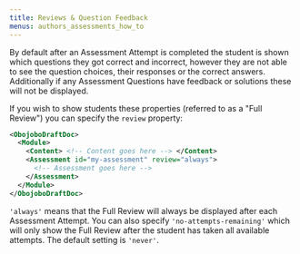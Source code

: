 ```yaml
---
title: Reviews & Question Feedback
menus: authors_assessments_how_to
---
```


By default after an Assessment Attempt is completed the student is shown which questions they got correct and incorrect, however they are not able to see the question choices, their responses or the correct answers. Additionally if any Assessment Questions have feedback or solutions these will not be displayed.

If you wish to show students these properties (referred to as a "Full Review") you can specify the `review` property:

```xml
<ObojoboDraftDoc>
  <Module>
    <Content> <!-- Content goes here --> </Content>
    <Assessment id="my-assessment" review="always">
      <!-- Assessment goes here -->
    </Assessment>
  </Module>
</ObojoboDraftDoc>
```

`'always'` means that the Full Review will always be displayed after each Assessment Attempt. You can also specify `'no-attempts-remaining'` which will only show the Full Review after the student has taken all available attempts. The default setting is `'never'`.
